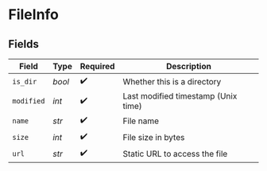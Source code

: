 # FileInfo


## Fields

| Field                               | Type                                | Required                            | Description                         |
| ----------------------------------- | ----------------------------------- | ----------------------------------- | ----------------------------------- |
| `is_dir`                            | *bool*                              | :heavy_check_mark:                  | Whether this is a directory         |
| `modified`                          | *int*                               | :heavy_check_mark:                  | Last modified timestamp (Unix time) |
| `name`                              | *str*                               | :heavy_check_mark:                  | File name                           |
| `size`                              | *int*                               | :heavy_check_mark:                  | File size in bytes                  |
| `url`                               | *str*                               | :heavy_check_mark:                  | Static URL to access the file       |